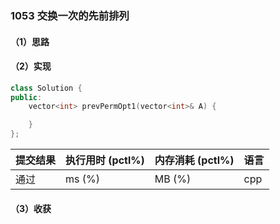 ### 1053 交换一次的先前排列

#### （1）思路

#### （2）实现

```cpp
class Solution {
public:
    vector<int> prevPermOpt1(vector<int>& A) {

    }
};
```

| 提交结果 | 执行用时 (pctl%) | 内存消耗 (pctl%) | 语言 |
|:---------|:-----------------|:-----------------|:-----|
| 通过     |  ms (%)   |  MB (%)  | cpp  |

#### （3）收获
